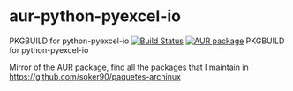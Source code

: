 # aur-python-pyexcel-io
PKGBUILD for python-pyexcel-io
[![Build Status](https://travis-ci.org/soker90/aur-pyexcel-io.svg?branch=master)](https://travis-ci.org/soker90/aur-pyexcel-io)
[![AUR package](https://repology.org/badge/version-for-repo/aur/python:pyexcel-io.svg)](https://aur.archlinux.org/packages/pyexcel-io)
PKGBUILD for python-pyexcel-io

Mirror of the AUR package, find all the packages that I maintain in https://github.com/soker90/paquetes-archinux
